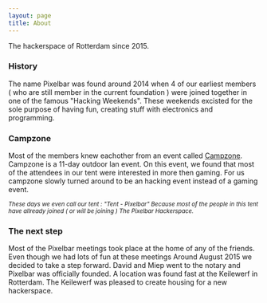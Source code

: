 ```yaml
---
layout: page
title: About
---
```


<p class="message">
  The hackerspace of Rotterdam since 2015.
</p>

### History

The name Pixelbar was found around 2014 when 4 of our earliest members ( who are still member in the current foundation ) were joined together in one of the famous "Hacking Weekends". These weekends excisted for the sole purpose of having fun, creating stuff with electronics and programming.

### Campzone

Most of the members knew eachother from an event called <a href="http://www.campzone.nl">Campzone</a>. Campzone is a 11-day outdoor lan event. On this event, we found that most of the attendees in our tent were interested in more then gaming. For us campzone slowly turned around to be an hacking event instead of a gaming event. 

<i><sup>These days we even call our tent : "Tent - Pixelbar" Because most of the people in this tent have allready joined ( or will be joining ) The Pixelbar Hackerspace.</sup></i>

### The next step

Most of the Pixelbar meetings took place at the home of any of the friends. Even though we had lots of fun at these meetings Around August 2015 we decided to take a step forward. David and Miep went to the notary and Pixelbar was officially founded. A location was found fast at the Keilewerf in Rotterdam. The Keilewerf was pleased to create housing for a new hackerspace.
